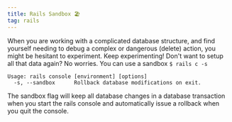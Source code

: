 ```yaml
---
title: Rails Sandbox 🏖
tag: rails
---
```


When you are working with a complicated database structure, and find yourself needing to debug a complex or dangerous (delete) action, you might be hesitant to experiment. Keep experimenting! Don't want to setup all that data again? No worries. You can use a sandbox  `$ rails c -s`

```
Usage: rails console [environment] [options]
  -s, --sandbox      Rollback database modifications on exit.
```

The sandbox flag will keep all database changes in a database transaction when you start the rails console and automatically issue a rollback when you quit the console.
